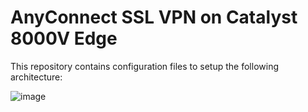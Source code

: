 # AnyConnect SSL VPN on Catalyst 8000V Edge

This repository contains configuration files to setup the following architecture:

<img alt="image" src="https://user-images.githubusercontent.com/28600326/173786856-5fb483dc-4bcd-4e78-b6c7-7fb6781fb315.png">
